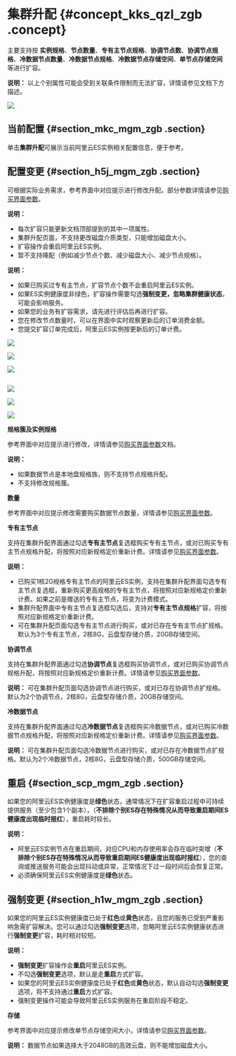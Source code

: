 # 集群升配 {#concept_kks_qzl_zgb .concept}

主要支持按 **实例规格**、**节点数量**、**专有主节点规格**、**协调节点数**、**协调节点规格**、**冷数据节点数量**、**冷数据节点规格**、**冷数据节点存储空间**、**单节点存储空间** 等进行扩容。

**说明：** 以上个别属性可能会受到关联条件限制而无法扩容，详情请参见文档下方描述。

![](http://static-aliyun-doc.oss-cn-hangzhou.aliyuncs.com/assets/img/134290/155323873040023_zh-CN.png)

## 当前配置 {#section_mkc_mgm_zgb .section}

单击**集群升配**可展示当前阿里云ES实例相关配置信息，便于参考。

## 配置变更 {#section_h5j_mgm_zgb .section}

可根据实际业务需求，参考界面中对应提示进行修改升配。部分参数详情请参见[购买界面参数](../../../../../intl.zh-CN/快速入门/购买界面参数.md)。

**说明：** 

-   每次扩容只能更新文档顶部提到的其中一项属性。
-   集群升配页面，不支持更改磁盘介质类型，只能增加磁盘大小。
-   扩容操作会重启阿里云ES实例。
-   暂不支持降配（例如减少节点个数、减少磁盘大小、减少节点规格）。

**说明：** 

-   如果已购买过专有主节点，扩容节点个数不会重启阿里云ES实例。
-   如果ES实例健康度非绿色，扩容操作需要勾选**强制变更，忽略集群健康状态**，可能会影响服务。
-   如果您的业务有扩容需求，请先进行评估后再进行扩容。
-   您在修改节点数量时，可以在界面中实时观察更新后的订单消费金额。
-   您提交扩容订单完成后，阿里云ES实例按更新后的订单计费。

![](http://static-aliyun-doc.oss-cn-hangzhou.aliyuncs.com/assets/img/134290/155323873040025_zh-CN.png)

![](http://static-aliyun-doc.oss-cn-hangzhou.aliyuncs.com/assets/img/134290/155323873040026_zh-CN.png)

![](http://static-aliyun-doc.oss-cn-hangzhou.aliyuncs.com/assets/img/134290/155323873040027_zh-CN.png)

![]()

![](http://static-aliyun-doc.oss-cn-hangzhou.aliyuncs.com/assets/img/134290/155323873040029_zh-CN.png)

![](http://static-aliyun-doc.oss-cn-hangzhou.aliyuncs.com/assets/img/134290/155323873040031_zh-CN.png)

![](http://static-aliyun-doc.oss-cn-hangzhou.aliyuncs.com/assets/img/134290/155323873040032_zh-CN.png)

**规格簇及实例规格**

参考界面中对应提示进行修改，详情请参见[购买界面参数](../../../../../intl.zh-CN/快速入门/购买界面参数.md)文档。

**说明：** 

-   如果数据节点是本地盘规格族，则不支持节点规格升配。
-   不支持修改规格簇。

**数量**

参考界面中对应提示修改需要购买数据节点数量，详情请参见[购买界面参数](../../../../../intl.zh-CN/快速入门/购买界面参数.md)。

**专有主节点**

支持在集群升配界面通过勾选**专有主节点**复选框购买专有主节点，或对已购买专有主节点规格升配，将按照对应新规格定价重新计费。详情请参见[购买界面参数](../../../../../intl.zh-CN/快速入门/购买界面参数.md)。

**说明：** 

-   已购买1核2G规格专有主节点的阿里云ES实例，支持在集群升配界面勾选专有主节点复选框，重新购买更高规格的专有主节点，将按照对应新规格定价重新计费。如果之前是赠送的专有主节点，将变为计费模式。
-   集群升配界面中专有主节点复选框勾选后，支持对**专有主节点规格**扩容，将按照对应新规格定价重新计费。
-   可在集群升配页面勾选专有主节点进行购买，或对已存在专有主节点扩规格。默认为3个专有主节点，2核8G，云盘型存储介质，20GB存储空间。

**协调节点**

支持在集群升配界面通过勾选**协调节点**复选框购买协调节点，或对已购买协调节点规格升配，将按照对应新规格定价重新计费。详情请参见[购买界面参数](../../../../../intl.zh-CN/快速入门/购买界面参数.md)。

**说明：** 可在集群升配页面勾选协调节点进行购买，或对已存在协调节点扩规格。默认为2个协调节点，2核8G，云盘型存储介质，20GB存储空间。

**冷数据节点**

支持在集群升配界面通过勾选**冷数据节点**复选框购买冷数据节点，或对已购买冷数据节点规格升配，将按照对应新规格定价重新计费。详情请参见[购买界面参数](../../../../../intl.zh-CN/快速入门/购买界面参数.md)。

**说明：** 可在集群升配页面勾选冷数据节点进行购买，或对已存在冷数据节点扩规格。默认为2个冷数据节点，2核8G，云盘型存储介质，500GB存储空间。

## 重启 {#section_scp_mgm_zgb .section}

如果您的阿里云ES实例健康度是**绿色**状态，通常情况下在扩容重启过程中可持续提供服务（至少包含1个副本），（**不排除个别ES存在特殊情况从而导致重启期间ES健康度出现临时报红**），重启耗时较长。

**说明：** 

-   阿里云ES实例节点在重启期间，对应CPU和内存使用率会存在临时突增（**不排除个别ES存在特殊情况从而导致重启期间ES健康度出现临时报红**），您的查询或推送服务可能会出现抖动或异常，正常情况下过一段时间后会恢复正常。
-   必须确保阿里云ES实例健康度是**绿色**状态。

## 强制变更 {#section_h1w_mgm_zgb .section}

如果您的阿里云ES实例健康度已处于**红色**或**黄色**状态，且您的服务已受到严重影响急需扩容解决。您可以通过勾选**强制变更**选项，忽略阿里云ES实例健康状态进行**强制变更**扩容，耗时相对较短。

**说明：** 

-   **强制变更**扩容操作会**重启**阿里云ES实例。
-   不勾选**强制变更**选项，默认是走**重启**方式扩容。
-   如果您的阿里云ES实例健康度已处于**红色**或**黄色**状态，默认自动勾选**强制变更**选项，将不支持通过**重启**方式扩容。
-   强制变更操作可能会导致阿里云ES实例服务在重启阶段不稳定。

**存储**

参考界面中对应提示修改单节点存储空间大小，详情请参见[购买界面参数](../../../../../intl.zh-CN/快速入门/购买界面参数.md)。

**说明：** 数据节点如果选择大于2048GB的高效云盘，则不能增加磁盘大小。

